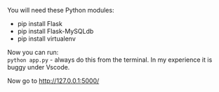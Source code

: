 
You will need these Python modules:
* pip install Flask
* pip install Flask-MySQLdb
* pip install virtualenv

Now you can run:  
`python app.py` - always do this from the terminal. In my experience it is buggy under Vscode.

Now go to http://127.0.0.1:5000/